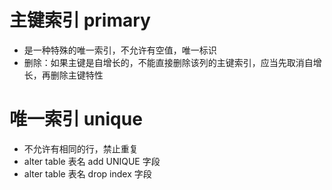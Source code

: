 # 主键索引 primary
- 是一种特殊的唯一索引，不允许有空值，唯一标识
- 删除：如果主键是自增长的，不能直接删除该列的主键索引，应当先取消自增长，再删除主键特性

# 唯一索引 unique
- 不允许有相同的行，禁止重复
- alter table 表名 add UNIQUE 字段
- alter table 表名 drop index 字段
